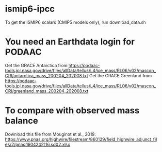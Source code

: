# ismip6-ipcc

To get the ISMIP6 scalars (CMIP5 models only), run download_data.sh

# You need an Earthdata login for PODAAC

Get the GRACE Antarctica from
https://podaac-tools.jpl.nasa.gov/drive/files/allData/tellus/L4/ice_mass/RL06/v02/mascon_CRI/antarctica_mass_200204_202008.txt
Get the GRACE Greenland from
https://podaac-tools.jpl.nasa.gov/drive/files/allData/tellus/L4/ice_mass/RL06/v02/mascon_CRI/greenland_mass_200204_202008.txt

# To compare with observed mass balance
Download this file from Mouginot et al., 2019: https://www.pnas.org/highwire/filestream/860129/field_highwire_adjunct_files/2/pnas.1904242116.sd02.xlsx
